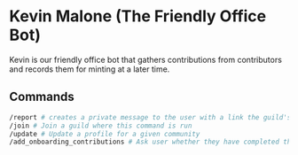# Kevin Malone (The Friendly Office Bot)

Kevin is our friendly office bot that gathers contributions from contributors and records them for minting at a later time.

## Commands

```bash
/report # creates a private message to the user with a link the guild's airtable
/join # Join a guild where this command is run
/update # Update a profile for a given community
/add_onboarding_contributions # Ask user whether they have completed the initial contributions
```



